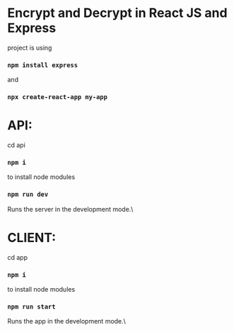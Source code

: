# Encrypt and Decrypt in React JS and Express 

project is using 
### `npm install express`
and 
### `npx create-react-app my-app`

# API: 
cd api 
### `npm i` 
to install node modules

### `npm run dev` 
Runs the server in the development mode.\

# CLIENT:
cd app
### `npm i` 
to install node modules
### `npm run start` 
Runs the app in the development mode.\